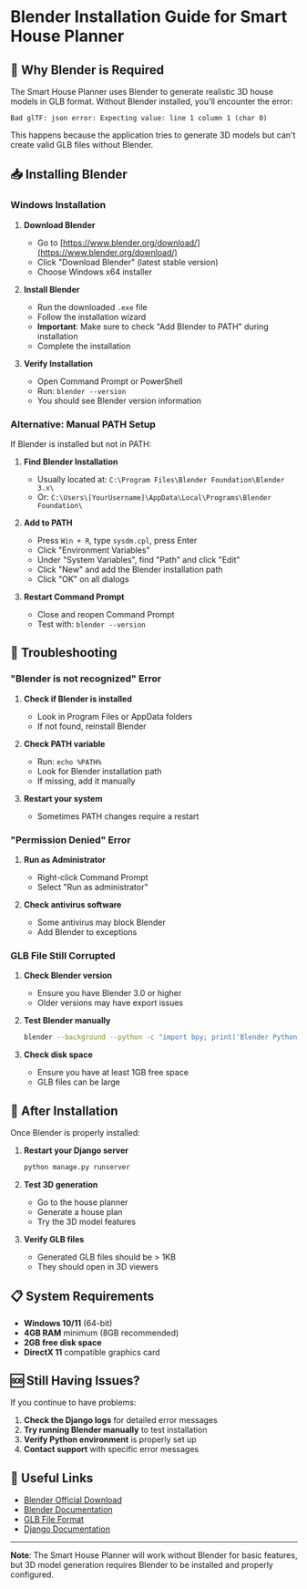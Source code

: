 # Blender Installation Guide for Smart House Planner

## 🎯 Why Blender is Required

The Smart House Planner uses Blender to generate realistic 3D house models in GLB format. Without Blender installed, you'll encounter the error:

```
Bad glTF: json error: Expecting value: line 1 column 1 (char 0)
```

This happens because the application tries to generate 3D models but can't create valid GLB files without Blender.

## 📥 Installing Blender

### Windows Installation

1. **Download Blender**
   - Go to [https://www.blender.org/download/](https://www.blender.org/download/)
   - Click "Download Blender" (latest stable version)
   - Choose Windows x64 installer

2. **Install Blender**
   - Run the downloaded `.exe` file
   - Follow the installation wizard
   - **Important**: Make sure to check "Add Blender to PATH" during installation
   - Complete the installation

3. **Verify Installation**
   - Open Command Prompt or PowerShell
   - Run: `blender --version`
   - You should see Blender version information

### Alternative: Manual PATH Setup

If Blender is installed but not in PATH:

1. **Find Blender Installation**
   - Usually located at: `C:\Program Files\Blender Foundation\Blender 3.x\`
   - Or: `C:\Users\[YourUsername]\AppData\Local\Programs\Blender Foundation\`

2. **Add to PATH**
   - Press `Win + R`, type `sysdm.cpl`, press Enter
   - Click "Environment Variables"
   - Under "System Variables", find "Path" and click "Edit"
   - Click "New" and add the Blender installation path
   - Click "OK" on all dialogs

3. **Restart Command Prompt**
   - Close and reopen Command Prompt
   - Test with: `blender --version`

## 🔧 Troubleshooting

### "Blender is not recognized" Error

1. **Check if Blender is installed**
   - Look in Program Files or AppData folders
   - If not found, reinstall Blender

2. **Check PATH variable**
   - Run: `echo %PATH%`
   - Look for Blender installation path
   - If missing, add it manually

3. **Restart your system**
   - Sometimes PATH changes require a restart

### "Permission Denied" Error

1. **Run as Administrator**
   - Right-click Command Prompt
   - Select "Run as administrator"

2. **Check antivirus software**
   - Some antivirus may block Blender
   - Add Blender to exceptions

### GLB File Still Corrupted

1. **Check Blender version**
   - Ensure you have Blender 3.0 or higher
   - Older versions may have export issues

2. **Test Blender manually**
   ```bash
   blender --background --python -c "import bpy; print('Blender Python API working')"
   ```

3. **Check disk space**
   - Ensure you have at least 1GB free space
   - GLB files can be large

## 🚀 After Installation

Once Blender is properly installed:

1. **Restart your Django server**
   ```bash
   python manage.py runserver
   ```

2. **Test 3D generation**
   - Go to the house planner
   - Generate a house plan
   - Try the 3D model features

3. **Verify GLB files**
   - Generated GLB files should be > 1KB
   - They should open in 3D viewers

## 📋 System Requirements

- **Windows 10/11** (64-bit)
- **4GB RAM** minimum (8GB recommended)
- **2GB free disk space**
- **DirectX 11** compatible graphics card

## 🆘 Still Having Issues?

If you continue to have problems:

1. **Check the Django logs** for detailed error messages
2. **Try running Blender manually** to test installation
3. **Verify Python environment** is properly set up
4. **Contact support** with specific error messages

## 🔗 Useful Links

- [Blender Official Download](https://www.blender.org/download/)
- [Blender Documentation](https://docs.blender.org/)
- [GLB File Format](https://www.khronos.org/gltf/)
- [Django Documentation](https://docs.djangoproject.com/)

---

**Note**: The Smart House Planner will work without Blender for basic features, but 3D model generation requires Blender to be installed and properly configured.
